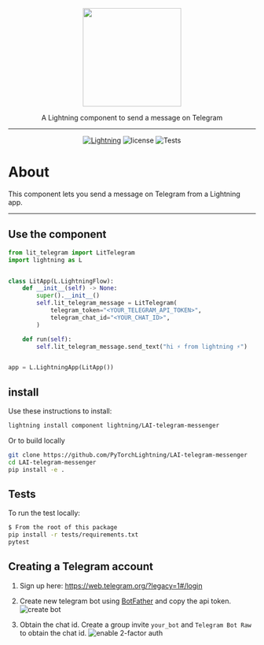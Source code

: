<!---:lai-name: Slack Messenger--->

<div align="center">
<img src="https://pl-bolts-doc-images.s3.us-east-2.amazonaws.com/lai.png" width="200px">

A Lightning component to send a message on Telegram

______________________________________________________________________

[![Lightning](https://img.shields.io/badge/-Lightning-792ee5?logo=pytorchlightning&logoColor=white)](https://lightning.ai)
![license](https://img.shields.io/badge/License-Apache%202.0-blue.svg)
![Tests](https://github.com/PyTorchLightning/LAI-telegram-messenger/actions/workflows/ci-testing.yml/badge.svg)

</div>

# About

This component lets you send a message on Telegram from a Lightning app.

______________________________________________________________________

## Use the component

<!---:lai-use:--->

```python
from lit_telegram import LitTelegram
import lightning as L


class LitApp(L.LightningFlow):
    def __init__(self) -> None:
        super().__init__()
        self.lit_telegram_message = LitTelegram(
            telegram_token="<YOUR_TELEGRAM_API_TOKEN>",
            telegram_chat_id="<YOUR_CHAT_ID>",
        )

    def run(self):
        self.lit_telegram_message.send_text("hi ⚡ from lightning ⚡")


app = L.LightningApp(LitApp())
```

## install

Use these instructions to install:

<!---:lai-install:--->

```bash
lightning install component lightning/LAI-telegram-messenger
```

Or to build locally

```bash
git clone https://github.com/PyTorchLightning/LAI-telegram-messenger
cd LAI-telegram-messenger
pip install -e .
```

## Tests

To run the test locally:

```bash
$ From the root of this package
pip install -r tests/requirements.txt
pytest
```

## Creating a Telegram account

1. Sign up here: https://web.telegram.org/?legacy=1#/login

1. Create new telegram bot using [BotFather](https://telegram.me/BotFather) and copy the api token.
   ![create bot](/images/botfather.png)

1. Obtain the chat id. Create a group invite `your_bot` and `Telegram Bot Raw` to obtain the chat id.
   ![enable 2-factor auth](/images/chat_id.png)

